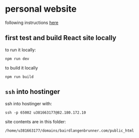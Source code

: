 # personal website

following instructions [here](https://www.hostinger.com/tutorials/what-is-react)

## first test and build React site locally
to run it locally:
```
npm run dev
```

to build it locally
```
npm run build
```

## ```ssh``` into hostinger
ssh into hostinger with:
```
ssh -p 65002 u381663177@82.180.172.10
```

site contents are in this folder:
```
/home/u381663177/domains/bairdlangenbrunner.com/public_html
```

